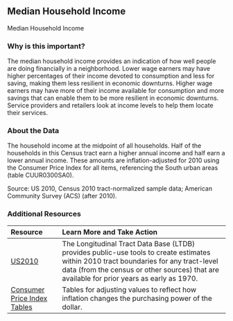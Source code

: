 ## Median Household Income
Median Household Income

### Why is this important?
The median household income provides an indication of how well people are doing financially in a neighborhood. Lower wage earners may have higher percentages of their income devoted to consumption and less for saving, making them less resilient in economic downturns. Higher wage earners may have more of their income available for consumption and more savings that can enable them to be more resilient in economic downturns. Service providers and retailers look at income levels to help them locate their services.

### About the Data
The household income at the midpoint of all households. Half of the households in this Census tract earn a higher annual income and half earn a lower annual income. These amounts are inflation-adjusted for 2010 using the Consumer Price Index for all items, referencing the South urban areas (table CUUR0300SA0).

Source: US 2010, Census 2010 tract-normalized sample data; American Community Survey (ACS) (after  2010).
### Additional Resources

|Resource | Learn More and Take Action | 
|:--- | :--- |
|[US2010](http://www.s4.brown.edu/us2010/Researcher/Bridging.htm) | The Longitudinal Tract Data Base (LTDB) provides public-use tools to create estimates within 2010 tract boundaries for any tract-level data (from the census or other sources) that are available for prior years as early as 1970.
|[Consumer Price Index Tables](http://data.bls.gov/cgi-bin/surveymost?cu) | Tables for adjusting values to reflect how inflation changes the purchasing power of the dollar.
